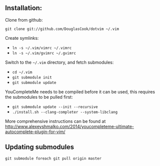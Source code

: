 ## Installation:

Clone from github:

`git clone git://github.com/DouglasCook/dotvim ~/.vim`

Create symlinks:

- `ln -s ~/.vim/vimrc ~/.vimrc`
- `ln -s ~/.vim/gvimrc ~/.gvimrc`

Switch to the `~/.vim` directory, and fetch submodules:

- `cd ~/.vim`
- `git submodule init`
- `git submodule update`

YouCompleteMe needs to be compiled before it can be used, this requires the submodules to be pulled first:

- `git submodule update --init --recursive`
- `./install.sh --clang-completer --system-libclang`

More comprehensive instructions can be found at http://www.alexeyshmalko.com/2014/youcompleteme-ultimate-autocomplete-plugin-for-vim/

## Updating submodules

`git submodule foreach git pull origin master`
